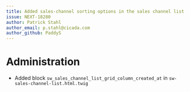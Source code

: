 ```yaml
---
title: Added sales-channel sorting options in the sales channel list
issue: NEXT-18280
author: Patrick Stahl
author_email: p.stahl@cicada.com 
author_github: PaddyS
---
```

# Administration
* Added block `sw_sales_channel_list_grid_column_created_at` in `sw-sales-channel-list.html.twig`
